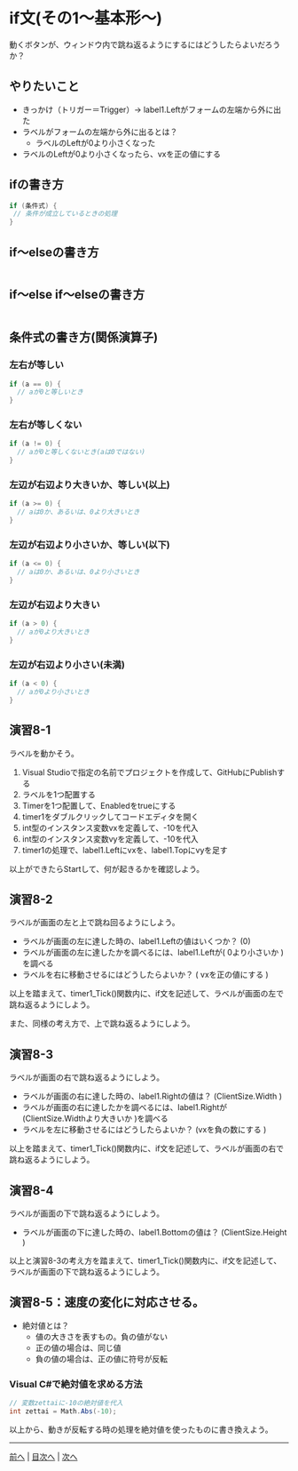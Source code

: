 # if文(その1～基本形～)
動くボタンが、ウィンドウ内で跳ね返るようにするにはどうしたらよいだろうか？

## やりたいこと
- きっかけ（トリガー＝Trigger）→ label1.Leftがフォームの左端から外に出た
- ラベルがフォームの左端から外に出るとは？
  - ラベルのLeftが0より小さくなった
- ラベルのLeftが0より小さくなったら、vxを正の値にする

## ifの書き方
```cs
if (条件式) {
 // 条件が成立しているときの処理
}
```

## if～elseの書き方
```cs

```

## if～else if～elseの書き方
```cs

```

## 条件式の書き方(関係演算子)
### 左右が等しい

```cs
if (a == 0) {
  // aが0と等しいとき
}
```

### 左右が等しくない

```cs
if (a != 0) {
  // aが0と等しくないとき(aは0ではない)
}
```

### 左辺が右辺より大きいか、等しい(以上)

```cs
if (a >= 0) {
  // aは0か、あるいは、0より大きいとき
}
```

### 左辺が右辺より小さいか、等しい(以下)

```cs
if (a <= 0) {
  // aは0か、あるいは、0より小さいとき
}
```

### 左辺が右辺より大きい

```cs
if (a > 0) {
  // aが0より大きいとき
}
```

### 左辺が右辺より小さい(未満)

```cs
if (a < 0) {
  // aが0より小さいとき
}
```

## 演習8-1
ラベルを動かそう。

1.	Visual Studioで指定の名前でプロジェクトを作成して、GitHubにPublishする
2.	ラベルを1つ配置する
3.	Timerを1つ配置して、Enabledをtrueにする
4.	timer1をダブルクリックしてコードエディタを開く
5.	int型のインスタンス変数vxを定義して、-10を代入
6.	int型のインスタンス変数vyを定義して、-10を代入
7.	timer1の処理で、label1.Leftにvxを、label1.Topにvyを足す

以上ができたらStartして、何が起きるかを確認しよう。

## 演習8-2
ラベルが画面の左と上で跳ね回るようにしよう。

- ラベルが画面の左に達した時の、label1.Leftの値はいくつか？ (0)
- ラベルが画面の左に達したかを調べるには、label1.Leftが( 0より小さいか )を調べる
- ラベルを右に移動させるにはどうしたらよいか？ ( vxを正の値にする )

以上を踏まえて、timer1_Tick()関数内に、if文を記述して、ラベルが画面の左で跳ね返るようにしよう。

また、同様の考え方で、上で跳ね返るようにしよう。

## 演習8-3
ラベルが画面の右で跳ね返るようにしよう。
- ラベルが画面の右に達した時の、label1.Rightの値は？    (ClientSize.Width )
- ラベルが画面の右に達したかを調べるには、label1.Rightが(ClientSize.Widthより大きいか )を調べる
- ラベルを左に移動させるにはどうしたらよいか？ (vxを負の数にする )

以上を踏まえて、timer1_Tick()関数内に、if文を記述して、ラベルが画面の右で跳ね返るようにしよう。

## 演習8-4
ラベルが画面の下で跳ね返るようにしよう。

- ラベルが画面の下に達した時の、label1.Bottomの値は？   (ClientSize.Height )

以上と演習8-3の考え方を踏まえて、timer1_Tick()関数内に、if文を記述して、ラベルが画面の下で跳ね返るようにしよう。

## 演習8-5：速度の変化に対応させる。
- 絶対値とは？
  - 値の大きさを表すもの。負の値がない
  - 正の値の場合は、同じ値
  - 負の値の場合は、正の値に符号が反転

### Visual C#で絶対値を求める方法

```cs
// 変数zettaiに-10の絶対値を代入
int zettai = Math.Abs(-10);
```

以上から、動きが反転する時の処理を絶対値を使ったものに書き換えよう。

---

[前へ](07.md) | [目次へ](README.md#%E7%9B%AE%E6%AC%A1) | [次へ](09.md)
